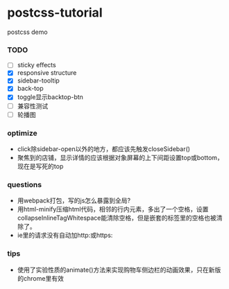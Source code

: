 # postcss-tutorial
postcss demo

### TODO
- [ ] sticky effects
- [x] responsive structure
- [x] sidebar-tooltip
- [x] back-top
- [x] toggle显示backtop-btn
- [ ] 兼容性测试
- [ ] 轮播图

### optimize
- click除sidebar-open以外的地方，都应该先触发closeSidebar()
- 聚焦到的店铺，显示详情的应该根据对象屏幕的上下间距设置top或bottom，现在是写死的top

### questions
- 用webpack打包，写的js怎么暴露到全局?
- 用html-minify压缩html代码，相邻的行内元素，多出了一个空格，设置collapseInlineTagWhitespace能清除空格，但是嵌套的标签里的空格也被清除了。
- ie里的请求没有自动加http:或https:

### tips
- 使用了实验性质的animate()方法来实现购物车侧边栏的动画效果，只在新版的chrome里有效
